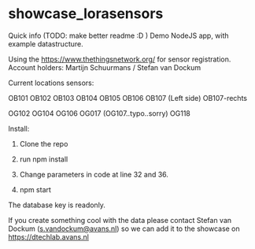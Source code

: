 # showcase_lorasensors

Quick info (TODO: make better readme :D )
Demo NodeJS app, with example datastructure.

Using the https://www.thethingsnetwork.org/ for sensor registration.
Account holders: Martijn Schuurmans / Stefan van Dockum

Current locations sensors:

OB101
OB102
OB103
OB104
OB105
OB106
OB107 (Left side)
OB107-rechts

OG102
OG104
OG106
OG017 (OG107..typo..sorry)
OG118

Install:

1. Clone the repo

2. run npm install

3. Change parameters in code at line 32 and 36.

4. npm start

The database key is readonly.

If you create something cool with the data please contact Stefan van Dockum (s.vandockum@avans.nl) so we can add it to the showcase on https://dtechlab.avans.nl 
